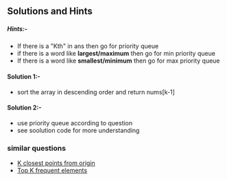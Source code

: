 ## Solutions and Hints

##### Hints:- 
- If there is a "Kth" in ans then go for priority queue
- if there is a word like **largest/maximum** </mark> then go for min priority queue
- If there is a word like **smallest/minimum** </mark> then go for max priority queue
#### Solution 1:-
- sort the array in descending order and return nums[k-1]
#### Solution 2:-
-  use priority queue according to question
-  see soolution code for more understanding

### similar questions
- [K closest points from origin](https://leetcode.com/problems/k-closest-points-to-origin/)
- [Top K frequent elements](https://leetcode.com/problems/top-k-frequent-elements/)

